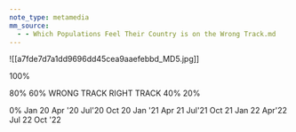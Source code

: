 ```yaml
---
note_type: metamedia
mm_source:
  - - Which Populations Feel Their Country is on the Wrong Track.md
---
```


![[a7fde7d7a1dd9696dd45cea9aaefebbd_MD5.jpg]]

100%

80%
60%
WRONG TRACK
RIGHT TRACK
40%
20%

0%
Jan 20 Apr '20 Jul'20 Oct 20 Jan '21 Apr 21 Jul'21 Oct 21 Jan 22 Apr'22 Jul 22 Oct '22

